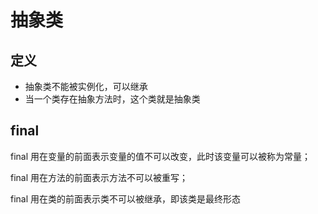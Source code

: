 # 抽象类

## 定义

- 抽象类不能被实例化，可以继承
- 当一个类存在抽象方法时，这个类就是抽象类

## final

final 用在变量的前面表示变量的值不可以改变，此时该变量可以被称为常量；

final 用在方法的前面表示方法不可以被重写；

final 用在类的前面表示类不可以被继承，即该类是最终形态